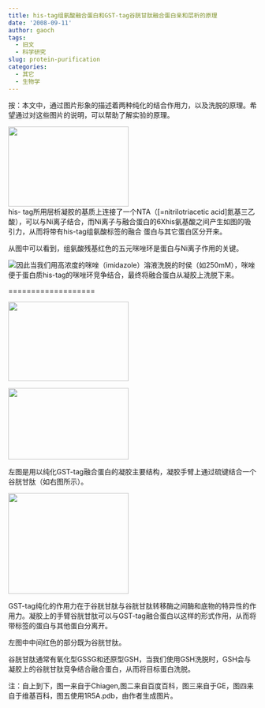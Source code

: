 ```yaml
---
title: his-tag组氨酸融合蛋白和GST-tag谷胱甘肽融合蛋白亲和层析的原理
date: '2008-09-11'
author: gaoch
tags:
  - 旧文
  - 科学研究
slug: protein-purification
categories:
  - 其它
  - 生物学
---
```


按：本文中，通过图片形象的描述着两种纯化的结合作用力，以及洗脱的原理。希望通过对这些图片的说明，可以帮助了解实验的原理。

[<img src="http://blufiles.storage.msn.com/y1pRvLW4P-4cjFgVUHbpzqfk9DQCTfCwQgXjb-D2XgYA8CFEO65dcwQpJckAdiL1e_fSw1zZ68KGYA?PARTNER=WRITER" width="244" height="162" />](http://uqmapa.blu.livefilestore.com/y1pgdXFnuNQGPhG3cxj9r55SntnLqCmmKibz74AcsIsr0TNlEMnWwl9ZMItVAhvff0ubuLV0uzLIT-Npe13v94ouA?PARTNER=WRITER)  
his- tag所用层析凝胶的基质上连接了一个NTA（\[=nitrilotriacetic
acid\]氮基三乙酸），可以与Ni离子结合，而Ni离子与融合蛋白的6Xhis氨基酸之间产生如图的吸引力，从而将带有his-tag组氨酸标签的融合
蛋白与其它蛋白区分开来。

从图中可以看到，组氨酸残基红色的五元咪唑环是蛋白与Ni离子作用的关键。

![](http://imgsrc.baidu.com/baike/pic/item/7ab514d16c1df0c7562c847d.jpg)因此当我们用高浓度的咪唑（imidazole）溶液洗脱的时侯（如250mM），咪唑便于蛋白质his-tag的咪唑环竞争结合，最终将融合蛋白从凝胶上洗脱下来。

===================

[<img src="http://blufiles.storage.msn.com/y1pFGeSCKNmRdsN5QbaNIJCr8bJ6TWD4woLr_ChrsXQ8QSWWHd_y-FGmTuyATdaz9oX2vS5whGRF_E?PARTNER=WRITER" width="244" height="161" />](http://uqmapa.blu.livefilestore.com/y1pCv-YAG_8alk1cU-t71KEl2GwEsGliK4hTtwX5thW2RY3CKvieReuMYDryOPud7AEBitvrFbcZcDSjp7AWa_qvg?PARTNER=WRITER)

[<img src="http://blufiles.storage.msn.com/y1pP10C3Ihr7LlxyuI1yF_9qWlbFdjrdG50COG3h57ajJ0NAhyICp4TONkl4nTEvUi0Ku8Q59PXa_c?PARTNER=WRITER" width="244" height="145" />](http://uqmapa.blu.livefilestore.com/y1pwPXV0KeUTXmvt-HOn82EUJrjidu-njEnJCq7inj4Pw7QpWdhzL3OrV2XJLd90MsZiIMzjDCJ7M-3Lujfetlqtg?PARTNER=WRITER)

左图是用以纯化GST-tag融合蛋白的凝胶主要结构，凝胶手臂上通过硫键结合一个谷胱甘肽（如右图所示）。

[<img src="http://blufiles.storage.msn.com/y1pc4fOJZLRjlBltRnuc1juw611Rg6PYRRIt8_qXkAGEDc0-KT3x63fehDMBrdyh7fRmSb2wSlLA6E?PARTNER=WRITER" width="244" height="204" />](http://blufiles.storage.msn.com/y1pJSM3AarXXqtaBCEw10zp4w7u7B8GnHcclrOBEEVNjrBLqHOvTNTVNqXMnYmwOEN3bCSot1FdrsA?PARTNER=WRITER)

GST-tag纯化的作用力在于谷胱甘肽与谷胱甘肽转移酶之间酶和底物的特异性的作用力。凝胶上的手臂谷胱甘肽可以与GST-tag融合蛋白以这样的形式作用，从而将带标签的蛋白与其他蛋白分离开。

左图中中间红色的部分既为谷胱甘肽。

谷胱甘肽通常有氧化型GSSG和还原型GSH，当我们使用GSH洗脱时，GSH会与凝胶上的谷胱甘肽竞争结合融合蛋白，从而将目标蛋白洗脱。

注：自上到下，图一来自于Chiagen,图二来自百度百科，图三来自于GE，图四来自于维基百科，图五使用1R5A.pdb，由作者生成图片。
